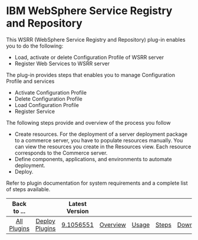
IBM WebSphere Service Registry and Repository
=============================================


This WSRR (WebSphere Service Registry and Repository) plug-in enables you to do the following:


* Load, activate or 
delete Configuration Profile of WSRR server
* Register Web Services to WSRR server


The plug-in provides steps that 
enables you to manage Configuration Profile and services


* Activate Configuration Profile
* Delete Configuration 
Profile
* Load Configuration Profile
* Register Service


The following steps provide and overview of the process you 
follow


* Create resources. For the deployment of a server deployment package to a commerce server, you have to 
populate resources manually. You can view the resources you create in the Resources view. Each resource corresponds to 
the Commerce server.
* Define components, applications, and environments to automate deployment.
* Deploy.


Refer to 
plugin documentation for system requirements and a complete list of steps available.




|Back to ...||Latest Version|||||
| :---: | :---: | :---: | :---: | :---: | :---: | :---: |
|[All Plugins](../../index.md)|[Deploy Plugins](../README.md)|[9.1056551](https://raw.githubusercontent.com/UrbanCode/IBM-UCD-PLUGINS/main/files/WSRR/WSRR-9.1056551.zip)|[Overview](overview.md)|[Usage](usage.md)|[Steps](steps.md)|[Downloads](downloads.md)|
